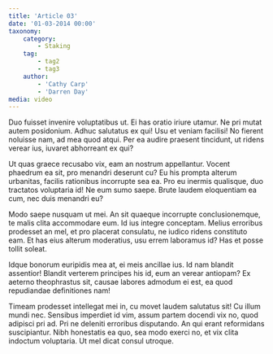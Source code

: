 ```yaml
---
title: 'Article 03'
date: '01-03-2014 00:00'
taxonomy:
    category:
        - Staking
    tag:
        - tag2
        - tag3
    author:
        - 'Cathy Carp'
        - 'Darren Day'
media: video
---
```


Duo fuisset invenire voluptatibus ut. Ei has oratio iriure utamur. Ne pri mutat autem posidonium. Adhuc salutatus ex qui! Usu et veniam facilisi! No fierent noluisse nam, ad mea quod atqui. Per ea audire praesent tincidunt, ut ridens verear ius, iuvaret abhorreant ex qui?

Ut quas graece recusabo vix, eam an nostrum appellantur. Vocent phaedrum ea sit, pro menandri deserunt cu? Eu his prompta alterum urbanitas, facilis rationibus incorrupte sea ea. Pro eu inermis qualisque, duo tractatos voluptaria id! Ne eum sumo saepe. Brute laudem eloquentiam ea cum, nec duis menandri eu?

Modo saepe nusquam ut mei. An sit quaeque incorrupte conclusionemque, te malis clita accommodare eum. Id ius integre conceptam. Melius erroribus prodesset an mel, et pro placerat consulatu, ne iudico ridens constituto eam. Et has eius alterum moderatius, usu errem laboramus id? Has et posse tollit soleat.

Idque bonorum euripidis mea at, ei meis ancillae ius. Id nam blandit assentior! Blandit verterem principes his id, eum an verear antiopam? Ex aeterno theophrastus sit, causae labores admodum ei est, ea quod repudiandae definitiones nam!

Timeam prodesset intellegat mei in, cu movet laudem salutatus sit! Cu illum mundi nec. Sensibus imperdiet id vim, assum partem docendi vix no, quod adipisci pri ad. Pri ne deleniti erroribus disputando. An qui erant reformidans suscipiantur. Nibh honestatis ea quo, sea modo exerci no, et vix clita indoctum voluptaria. Ut mel dicat consul utroque.